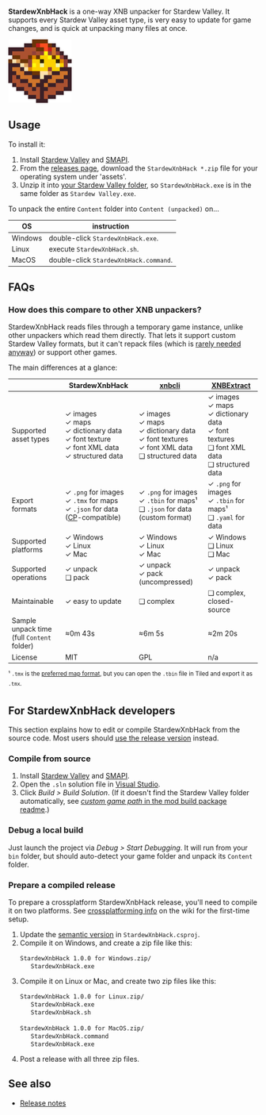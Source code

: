 **StardewXnbHack** is a one-way XNB unpacker for Stardew Valley. It supports every Stardew Valley
asset type, is very easy to update for game changes, and is quick at unpacking many files at once.

![](StardewXnbHack/assets/icon.png)

## Usage
To install it:

1. Install [Stardew Valley](https://www.stardewvalley.net/) and [SMAPI](https://smapi.io/).
2. From the [releases page](https://github.com/Pathoschild/StardewXnbHack/releases), download the
   `StardewXnbHack *.zip` file for your operating system under 'assets'.
3. Unzip it into [your Stardew Valley folder](https://stardewvalleywiki.com/Modding:Game_folder),
   so `StardewXnbHack.exe` is in the same folder as `Stardew Valley.exe`.

To unpack the entire `Content` folder into `Content (unpacked)` on...

OS      | instruction
------- | -----------
Windows | double-click `StardewXnbHack.exe`.
Linux   | execute `StardewXnbHack.sh`.
MacOS   | double-click `StardewXnbHack.command`.

## FAQs
### How does this compare to other XNB unpackers?
StardewXnbHack reads files through a temporary game instance, unlike other unpackers which read
them directly. That lets it support custom Stardew Valley formats, but it can't repack files (which
is [rarely needed anyway](https://stardewvalleywiki.com/Modding:Content_Patcher)) or support other
games.

The main differences at a glance:

&nbsp;                | StardewXnbHack | [xnbcli](https://github.com/LeonBlade/xnbcli/) | [XNBExtract](https://community.playstarbound.com/threads/110976)
--------------------- | ---------------- | ------ | -----------
Supported asset types | ✓ images<br />✓ maps<br />✓ dictionary data<br />✓ font texture<br />✓ font XML data<br />✓ structured data | ✓ images<br />✓ maps<br />✓ dictionary data<br />✓ font textures<br />✓ font XML data<br />❑ structured data | ✓ images<br />✓ maps<br />✓ dictionary data<br />✓ font textures<br />❑ font XML data<br />❑ structured data
Export formats | ✓ `.png` for images<br />✓ `.tmx` for maps<br />✓ `.json` for data ([CP](https://stardewvalleywiki.com/Modding:Content_Patcher)-compatible) | ✓ `.png` for images<br />✓ `.tbin` for maps¹<br />❑ `.json` for data (custom format) | ✓ `.png` for images<br />✓ `.tbin` for maps¹<br />❑ `.yaml` for data
Supported platforms | ✓ Windows<br />✓ Linux<br />✓ Mac | ✓ Windows<br />✓ Linux<br />✓ Mac | ✓ Windows<br />❑ Linux<br />❑ Mac
Supported operations | ✓ unpack<br />❑ pack | ✓ unpack<br />✓ pack  (uncompressed) | ✓ unpack<br />✓ pack
Maintainable | ✓ easy to update | ❑ complex | ❑ complex, closed-source
Sample unpack time<br />(full `Content` folder) | ≈0m 43s | ≈6m 5s | ≈2m 20s
License | MIT | GPL | n/a

<sup>¹ `.tmx` is the [preferred map format](https://stardewvalleywiki.com/Modding:Maps#Map_formats), but you can open the `.tbin` file in Tiled and export it as `.tmx`.</sup>

## For StardewXnbHack developers
This section explains how to edit or compile StardewXnbHack from the source code. Most users should
[use the release version](#usage) instead.

### Compile from source
1. Install [Stardew Valley](https://www.stardewvalley.net/) and [SMAPI](https://smapi.io/).
2. Open the `.sln` solution file in [Visual Studio](https://visualstudio.microsoft.com/vs/).
3. Click _Build > Build Solution_. (If it doesn't find the Stardew Valley folder automatically, see
   [_custom game path_ in the mod build package readme](https://smapi.io/package/custom-game-path).)

### Debug a local build
Just launch the project via _Debug > Start Debugging_. It will run from your `bin` folder, but
should auto-detect your game folder and unpack its `Content` folder.

### Prepare a compiled release
To prepare a crossplatform StardewXnbHack release, you'll need to compile it on two platforms. See
[crossplatforming info](https://stardewvalleywiki.com/Modding:Modder_Guide/Test_and_Troubleshoot#Testing_on_all_platforms)
on the wiki for the first-time setup.

1. Update the [semantic version](https://semver.org) in `StardewXnbHack.csproj`.
2. Compile it on Windows, and create a zip file like this:
    ```
    StardewXnbHack 1.0.0 for Windows.zip/
       StardewXnbHack.exe
    ```
3. Compile it on Linux or Mac, and create two zip files like this:
    ```
    StardewXnbHack 1.0.0 for Linux.zip/
       StardewXnbHack.exe
       StardewXnbHack.sh

    StardewXnbHack 1.0.0 for MacOS.zip/
       StardewXnbHack.command
       StardewXnbHack.exe
    ```
4. Post a release with all three zip files.

## See also
* [Release notes](release-notes.md)
